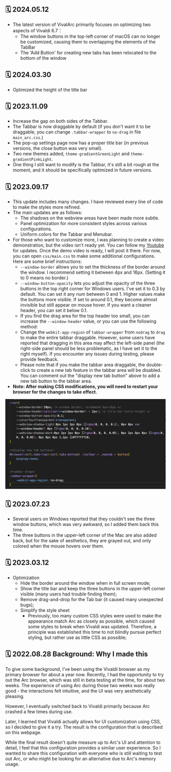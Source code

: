 ## 🗓️ 2024.05.12
- The latest version of VivalArc primarily focuses on optimizing two aspects of Vivaldi 6.7：
  - The window buttons in the top-left corner of macOS can no longer be customized, causing them to overlapping the elements of the TabBar
  - The 'Add Button' for creating new tabs has been relocated to the bottom of the window

## 🗓️ 2024.03.30
- Optimized the height of the title bar

## 🗓️ 2023.11.09
- Increase the gap on both sides of the Tabbar.
- The Tabbar is now draggable by default (if you don't want it to be draggable, you can change `.tabbar-wrapper` to `no-drag` in file `main_arc.css`.)
- The pop-up settings page now has a proper title bar (in previous versions, the close button was very small).
- Two new themes added, `theme-gradientGreenLight` and `theme-gradientPinkLight`.
- One thing I still want to modify is the Tabbar, it's still a bit rough at the moment, and it should be specifically optimized in future versions.

## 🗓️ 2023.09.17
- This update includes many changes. I have reviewed every line of code to make the styles more refined.
- The main updates are as follows:
  - The shadows on the webview areas have been made more subtle.
  - Panel optimization for more consistent styles across various configurations.
  - Uniform colors for the Tabbar and Menubar.
- For those who want to customize more, I was planning to create a video demonstration, but the video isn't ready yet. You can follow my [Youtube](https://www.youtube.com/channel/UCbmcO7HxXDYqEZFb-QgmRsw) for updates. Once the demo video is ready, I will post it there. For now, you can open `css/main.css` to make some additional configurations. Here are some brief instructions:
  - `--window-border` allows you to set the thickness of the border around the window. I recommend setting it between 4px and 16px. (Setting it to 0 means no border.)
  - `--window-button-opacity` lets you adjust the opacity of the three buttons in the top right corner for Windows users. I've set it to 0.3 by default. You can set it any num between 0 and 1. Higher values make the buttons more visible. If set to around 0.1, they become almost invisible but still appear on mouse hover. If you want a cleaner header, you can set it below 0.1.
  - If you find the drag area for the top header too small, you can increase the `--window-header` value, or you can use the following method:
  - Change the `webkit-app-region` of `tabbar-wrapper` from `nodrag` to `drag` to make the entire tabbar draggable. However, some users have reported that dragging in this area may affect the left-side panel (the right-side panel should be less problematic, as I have set it to the right myself). If you encounter any issues during testing, please provide feedback.
  - Please note that if you make the tabbar area draggable, the double-click to create a new tab feature in the tabbar area will be disabled. You can comment out the "display new tab button" above to add a new tab button to the tabbar area.
- **Note: After making CSS modifications, you will need to restart your browser for the changes to take effect.**

 ![Annotation](./images/annotate-config.png)


## 🗓️ 2023.07.23 
- Several users on Windows reported that they couldn't see the three window buttons, which was very awkward, so I added them back this time.
- The three buttons in the upper-left corner of the Mac are also added back, but for the sake of aesthetics, they are grayed out, and only colored when the mouse hovers over them.

## 🗓️ 2023.03.12
- Optimization
    - Hide the border around the window when in full screen mode;
    - Show the title bar and keep the three buttons in the upper-left corner visible (many users had trouble finding them);
    - Remove drag-and-drop for the Tab bar (it caused many unexpected bugs);
    - Simplify the style sheet
        - Previously, too many custom CSS styles were used to make the appearance match Arc as closely as possible, which caused some styles to break when Vivaldi was updated. Therefore, a principle was established this time to not blindly pursue perfect styling, but rather use as little CSS as possible;

## 🗓️ 2022.08.28 Background: Why I made this
To give some background, I've been using the Vivaldi browser as my primary browser for about a year now. Recently, I had the opportunity to try out the Arc browser, which was still in beta testing at the time, for about two weeks. The experience of using Arc during those two weeks was really good - the interactions felt intuitive, and the UI was very aesthetically pleasing.

However, I eventually switched back to Vivaldi primarily because Arc crashed a few times during use.

Later, I learned that Vivaldi actually allows for UI customization using CSS, so I decided to give it a try. The result is the configuration that is described on this webpage.

While the final result doesn't quite measure up to Arc's UI and attention to detail, I feel that this configuration provides a similar user experience. So I wanted to share this configuration with everyone who is still waiting to test out Arc, or who might be looking for an alternative due to Arc's memory usage.